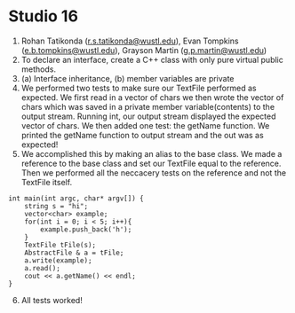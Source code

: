 # Studio 16

1. Rohan Tatikonda (r.s.tatikonda@wustl.edu), Evan Tompkins (e.b.tompkins@wustl.edu), Grayson Martin (g.p.martin@wustl.edu)
2. To declare an interface, create a C++ class with only pure virtual public methods.
3. (a) Interface inheritance, (b) member variables are private
4. We performed two tests to make sure our TextFile performed as expected. We first read in a vector of chars 
we then wrote the vector of chars which was saved in a private member variable(contents) to the output stream.
Running int, our output stream displayed the expected vector of chars. We then added one test: the getName function.
We printed the getName function to output stream and the out was as expected!
5. We accomplished this by making an alias to the base class. We made a reference to the base class and set our 
TextFile equal to the reference. Then we performed all the neccacery tests on the reference and not the TextFile itself.
```
int main(int argc, char* argv[]) {
	string s = "hi";
	vector<char> example;
	for(int i = 0; i < 5; i++){
		example.push_back('h');
	}
	TextFile tFile(s);
	AbstractFile & a = tFile;
	a.write(example);
	a.read();
	cout << a.getName() << endl;
}
```
6. All tests worked!
